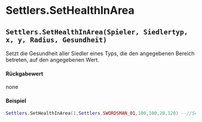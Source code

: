 # Settlers.SetHealthInArea

## `Settlers.SetHealthInArea(Spieler, Siedlertyp, x, y, Radius, Gesundheit)`

Setzt die Gesundheit aller Siedler eines Typs, die den angegebenen Bereich betreten, auf den angegebenen Wert.

#### Rückgabewert

none

#### Beispiel

```lua
Settlers.SetHealthInArea(1,Settlers.SWORDSMAN_01,100,100,20,120) --//Setzt alle Bogenschützen Level 1 im Gebiet auf 120 Gesundheitspunkte.
```
